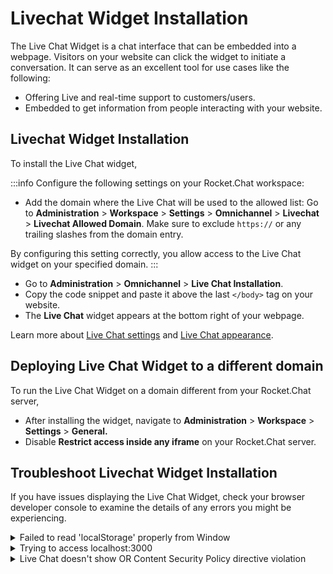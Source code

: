 # Livechat Widget Installation

The Live Chat Widget is a chat interface that can be embedded into a webpage. Visitors on your website can click the widget to initiate a conversation. It can serve as an excellent tool for use cases like the following:

* Offering Live and real-time support to customers/users.
* Embedded to get information from people interacting with your website.

## Livechat Widget Installation

To install the Live Chat widget,

:::info
Configure the following settings on your Rocket.Chat workspace:

* Add the domain where the Live Chat will be used to the allowed list: Go to **Administration** > **Workspace** > **Settings** > **Omnichannel** > **Livechat** > **Livechat Allowed Domain**. Make sure to exclude `https://` or any trailing slashes from the domain entry.

By configuring this setting correctly, you allow access to the Live Chat widget on your specified domain.
:::

* Go to **Administration** > **Omnichannel** > **Live Chat Installation**.
* Copy the code snippet and paste it above the last `</body>` tag on your website.
* The **Live Chat** widget appears at the bottom right of your webpage.

Learn more about [Live Chat settings](../workspace-administration/settings/omnichannel-admins-guide/#live-chat) and [Live Chat appearance](livechat-widget-appearance.md).

## Deploying Live Chat Widget to a different domain

To run the Live Chat Widget on a domain different from your Rocket.Chat server, &#x20;

* After installing the widget, navigate to **Administration** > **Workspace** > **Settings** > **General.**
* Disable **Restrict access inside any iframe** on your Rocket.Chat server.

## Troubleshoot Livechat Widget Installation

If you have issues displaying the Live Chat Widget, check your browser developer console to examine the details of any errors you might be experiencing.

<details>

<summary>Failed to read 'localStorage' properly from Window</summary>

<img src="/img/Clipboard - May 12, 2022 4_21 PM.png" alt="" data-size="original" />

An error like this is related to your browser settings for third-party cookies. Try with another browser or review your browser settings to confirm it's not blocking third-party cookies.

</details>

<details>

<summary>Trying to access localhost:3000</summary>



Review the **Site URL** setting under **Administration** > **Workspace** > **Settings** > **General** and the server name setting on your reverse proxy (if you have one) to guarantee they are all aligned and correspond to the same URL used in your Live Chat Widget installed script.

</details>

<details>

<summary>Live Chat doesn't show OR Content Security Policy directive violation</summary>

![](/img/image (4).png)

Add the domain where the iframe is been used in the list of allowed domains under  **Administration** > **Workspace** > **Settings** > **Omnichannel** > **Livechat** > **Livechat Allowed Domain**

</details>
